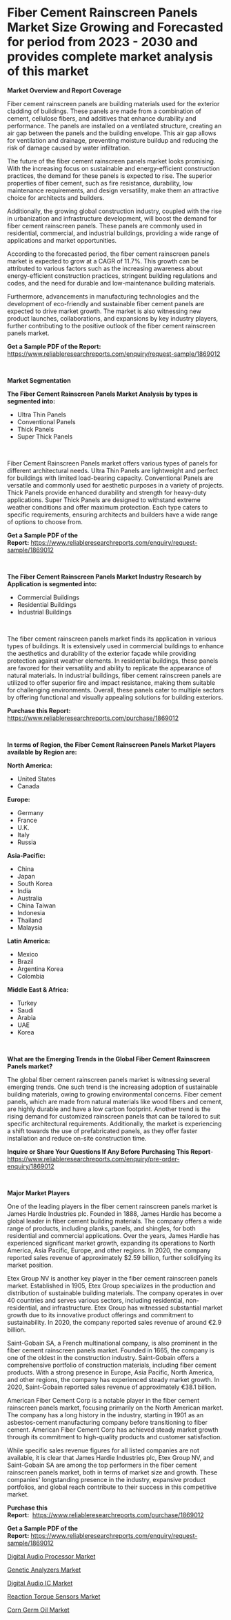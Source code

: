 <p><h1>Fiber Cement Rainscreen Panels Market Size Growing and Forecasted for period from 2023 - 2030 and provides complete market analysis of this market</h1></p><p><strong>Market Overview and Report Coverage</strong></p>
<p><p>Fiber cement rainscreen panels are building materials used for the exterior cladding of buildings. These panels are made from a combination of cement, cellulose fibers, and additives that enhance durability and performance. The panels are installed on a ventilated structure, creating an air gap between the panels and the building envelope. This air gap allows for ventilation and drainage, preventing moisture buildup and reducing the risk of damage caused by water infiltration.</p><p>The future of the fiber cement rainscreen panels market looks promising. With the increasing focus on sustainable and energy-efficient construction practices, the demand for these panels is expected to rise. The superior properties of fiber cement, such as fire resistance, durability, low maintenance requirements, and design versatility, make them an attractive choice for architects and builders.</p><p>Additionally, the growing global construction industry, coupled with the rise in urbanization and infrastructure development, will boost the demand for fiber cement rainscreen panels. These panels are commonly used in residential, commercial, and industrial buildings, providing a wide range of applications and market opportunities.</p><p>According to the forecasted period, the fiber cement rainscreen panels market is expected to grow at a CAGR of 11.7%. This growth can be attributed to various factors such as the increasing awareness about energy-efficient construction practices, stringent building regulations and codes, and the need for durable and low-maintenance building materials.</p><p>Furthermore, advancements in manufacturing technologies and the development of eco-friendly and sustainable fiber cement panels are expected to drive market growth. The market is also witnessing new product launches, collaborations, and expansions by key industry players, further contributing to the positive outlook of the fiber cement rainscreen panels market.</p></p>
<p><strong>Get a Sample PDF of the Report:</strong> <a href="https://www.reliableresearchreports.com/enquiry/request-sample/1869012">https://www.reliableresearchreports.com/enquiry/request-sample/1869012</a></p>
<p>&nbsp;</p>
<p><strong>Market Segmentation</strong></p>
<p><strong>The Fiber Cement Rainscreen Panels Market Analysis by types is segmented into:</strong></p>
<p><ul><li>Ultra Thin Panels</li><li>Conventional Panels</li><li>Thick Panels</li><li>Super Thick Panels</li></ul></p>
<p>&nbsp;</p>
<p><p>Fiber Cement Rainscreen Panels market offers various types of panels for different architectural needs. Ultra Thin Panels are lightweight and perfect for buildings with limited load-bearing capacity. Conventional Panels are versatile and commonly used for aesthetic purposes in a variety of projects. Thick Panels provide enhanced durability and strength for heavy-duty applications. Super Thick Panels are designed to withstand extreme weather conditions and offer maximum protection. Each type caters to specific requirements, ensuring architects and builders have a wide range of options to choose from.</p></p>
<p><strong>Get a Sample PDF of the Report:</strong>&nbsp;<a href="https://www.reliableresearchreports.com/enquiry/request-sample/1869012">https://www.reliableresearchreports.com/enquiry/request-sample/1869012</a></p>
<p>&nbsp;</p>
<p><strong>The Fiber Cement Rainscreen Panels Market Industry Research by Application is segmented into:</strong></p>
<p><ul><li>Commercial Buildings</li><li>Residential Buildings</li><li>Industrial Buildings</li></ul></p>
<p>&nbsp;</p>
<p><p>The fiber cement rainscreen panels market finds its application in various types of buildings. It is extensively used in commercial buildings to enhance the aesthetics and durability of the exterior façade while providing protection against weather elements. In residential buildings, these panels are favored for their versatility and ability to replicate the appearance of natural materials. In industrial buildings, fiber cement rainscreen panels are utilized to offer superior fire and impact resistance, making them suitable for challenging environments. Overall, these panels cater to multiple sectors by offering functional and visually appealing solutions for building exteriors.</p></p>
<p><strong>Purchase this Report:</strong>&nbsp; <a href="https://www.reliableresearchreports.com/purchase/1869012">https://www.reliableresearchreports.com/purchase/1869012</a></p>
<p>&nbsp;</p>
<p><strong>In terms of Region, the Fiber Cement Rainscreen Panels Market Players available by Region are:</strong></p>
<p>
    <p> <strong> North America: </strong>
        <ul>
            <li>United States</li>
            <li>Canada</li>
        </ul>
        </p> 
    <p> <strong> Europe: </strong>
        <ul>
            <li>Germany</li>
            <li>France</li>
            <li>U.K.</li>
            <li>Italy</li>
            <li>Russia</li>
        </ul>
        </p> 
    <p> <strong> Asia-Pacific: </strong>
        <ul>
            <li>China</li>
            <li>Japan</li>
            <li>South Korea</li>
            <li>India</li>
            <li>Australia</li>
            <li>China Taiwan</li>
            <li>Indonesia</li>
            <li>Thailand</li>
            <li>Malaysia</li>
        </ul>
        </p> 
    <p> <strong> Latin America: </strong>
        <ul>
            <li>Mexico</li>
            <li>Brazil</li>
            <li>Argentina Korea</li>
            <li>Colombia</li>
        </ul>
        </p> 
    <p> <strong> Middle East & Africa: </strong>
        <ul>
            <li>Turkey</li>
            <li>Saudi</li>
            <li>Arabia</li>
            <li>UAE</li>
            <li>Korea</li>
        </ul>
    </p>
    </p>
<p>&nbsp;</p>
<p><strong>What are the Emerging Trends in the Global Fiber Cement Rainscreen Panels market?</strong></p>
<p><p>The global fiber cement rainscreen panels market is witnessing several emerging trends. One such trend is the increasing adoption of sustainable building materials, owing to growing environmental concerns. Fiber cement panels, which are made from natural materials like wood fibers and cement, are highly durable and have a low carbon footprint. Another trend is the rising demand for customized rainscreen panels that can be tailored to suit specific architectural requirements. Additionally, the market is experiencing a shift towards the use of prefabricated panels, as they offer faster installation and reduce on-site construction time.</p></p>
<p><strong>Inquire or Share Your Questions If Any Before Purchasing This Report</strong>- <a href="https://www.reliableresearchreports.com/enquiry/pre-order-enquiry/1869012">https://www.reliableresearchreports.com/enquiry/pre-order-enquiry/1869012</a></p>
<p>&nbsp;</p>
<p><strong>Major Market Players</strong></p>
<p><p>One of the leading players in the fiber cement rainscreen panels market is James Hardie Industries plc. Founded in 1888, James Hardie has become a global leader in fiber cement building materials. The company offers a wide range of products, including planks, panels, and shingles, for both residential and commercial applications. Over the years, James Hardie has experienced significant market growth, expanding its operations to North America, Asia Pacific, Europe, and other regions. In 2020, the company reported sales revenue of approximately $2.59 billion, further solidifying its market position.</p><p>Etex Group NV is another key player in the fiber cement rainscreen panels market. Established in 1905, Etex Group specializes in the production and distribution of sustainable building materials. The company operates in over 40 countries and serves various sectors, including residential, non-residential, and infrastructure. Etex Group has witnessed substantial market growth due to its innovative product offerings and commitment to sustainability. In 2020, the company reported sales revenue of around €2.9 billion.</p><p>Saint-Gobain SA, a French multinational company, is also prominent in the fiber cement rainscreen panels market. Founded in 1665, the company is one of the oldest in the construction industry. Saint-Gobain offers a comprehensive portfolio of construction materials, including fiber cement products. With a strong presence in Europe, Asia Pacific, North America, and other regions, the company has experienced steady market growth. In 2020, Saint-Gobain reported sales revenue of approximately €38.1 billion.</p><p>American Fiber Cement Corp is a notable player in the fiber cement rainscreen panels market, focusing primarily on the North American market. The company has a long history in the industry, starting in 1901 as an asbestos-cement manufacturing company before transitioning to fiber cement. American Fiber Cement Corp has achieved steady market growth through its commitment to high-quality products and customer satisfaction.</p><p>While specific sales revenue figures for all listed companies are not available, it is clear that James Hardie Industries plc, Etex Group NV, and Saint-Gobain SA are among the top performers in the fiber cement rainscreen panels market, both in terms of market size and growth. These companies' longstanding presence in the industry, expansive product portfolios, and global reach contribute to their success in this competitive market.</p></p>
<p><strong>Purchase this Report:</strong>&nbsp;&nbsp;<a href="https://www.reliableresearchreports.com/purchase/1869012">https://www.reliableresearchreports.com/purchase/1869012</a></p>
<p></p>
<p><strong>Get a Sample PDF of the Report:</strong>&nbsp;<a href="https://www.reliableresearchreports.com/enquiry/request-sample/1869012">https://www.reliableresearchreports.com/enquiry/request-sample/1869012</a></p>
<p><p><a href="https://medium.com/@rfadda741254/digital-audio-processor-nbsp-market-focuses-on-market-share-size-and-projected-forecast-till-2030-d4d6fae2b2a4">Digital Audio Processor Market</a></p><p><a href="https://medium.com/@deirdredavies67/genetic-analyzers-market-size-reveals-the-best-marketing-channels-in-global-industry-805b44cfeffe">Genetic Analyzers Market</a></p><p><a href="https://medium.com/@adibooy632501/digital-audio-ic-market-size-reveals-the-best-marketing-channels-in-global-industry-d1b87046ac14">Digital Audio IC Market</a></p><p><a href="https://medium.com/@fitanstorm7845/reaction-torque-sensors-market-furnishes-information-on-market-share-market-trends-and-market-70f5e39df68d">Reaction Torque Sensors Market</a></p><p><a href="https://medium.com/@jensenklein/corn-germ-oil-market-exploring-market-share-market-trends-and-future-growth-8d0e8195e1b6">Corn Germ Oil Market</a></p></p>